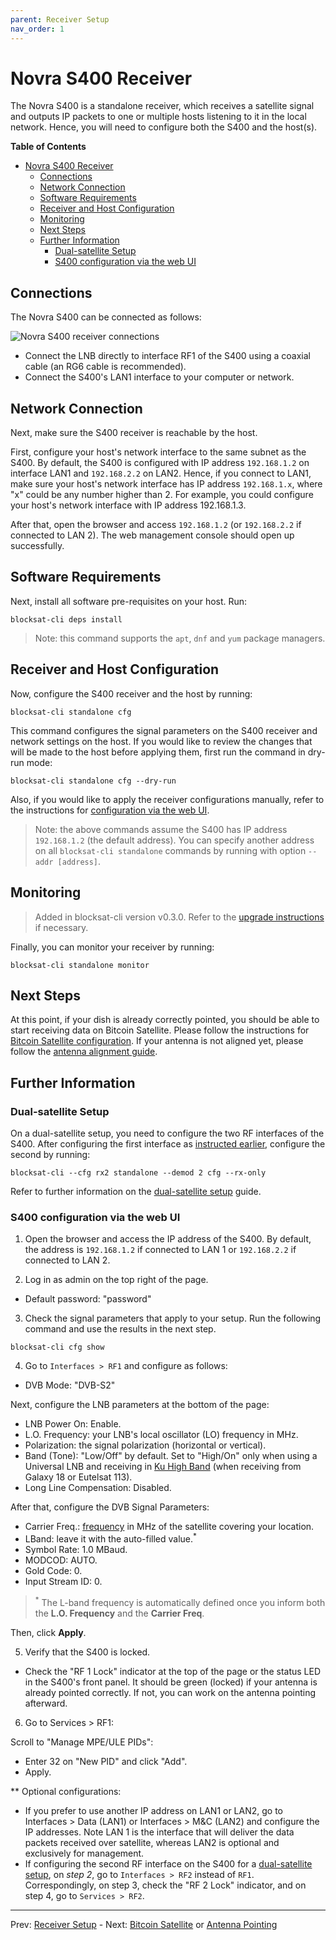 ```yaml
---
parent: Receiver Setup
nav_order: 1
---
```


# Novra S400 Receiver

The Novra S400 is a standalone receiver, which receives a satellite signal and outputs IP packets to one or multiple hosts listening to it in the local network. Hence, you will need to configure both the S400 and the host(s).

<!-- markdown-toc start - Don't edit this section. Run M-x markdown-toc-refresh-toc -->
**Table of Contents**

- [Novra S400 Receiver](#novra-s400-receiver)
    - [Connections](#connections)
    - [Network Connection](#network-connection)
    - [Software Requirements](#software-requirements)
    - [Receiver and Host Configuration](#receiver-and-host-configuration)
    - [Monitoring](#monitoring)
    - [Next Steps](#next-steps)
    - [Further Information](#further-information)
        - [Dual-satellite Setup](#dual-satellite-setup)
        - [S400 configuration via the web UI](#s400-configuration-via-the-web-ui)

<!-- markdown-toc end -->

## Connections

The Novra S400 can be connected as follows:

![Novra S400 receiver connections](img/standalone_connections.png?raw=true "Novra S400 receiver connections")

- Connect the LNB directly to interface RF1 of the S400 using a coaxial cable (an RG6 cable is recommended).
- Connect the S400's LAN1 interface to your computer or network.

## Network Connection

Next, make sure the S400 receiver is reachable by the host.

First, configure your host's network interface to the same subnet as the S400. By default, the S400 is configured with IP address `192.168.1.2` on interface LAN1 and `192.168.2.2` on LAN2. Hence, if you connect to LAN1, make sure your host's network interface has IP address `192.168.1.x`, where "x" could be any number higher than 2. For example, you could configure your host's network interface with IP address 192.168.1.3.

After that, open the browser and access `192.168.1.2` (or `192.168.2.2` if connected to LAN 2). The web management console should open up successfully.

## Software Requirements

Next, install all software pre-requisites on your host. Run:

```
blocksat-cli deps install
```

> Note: this command supports the `apt`, `dnf` and `yum` package managers.

## Receiver and Host Configuration

Now, configure the S400 receiver and the host by running:

```
blocksat-cli standalone cfg
```

This command configures the signal parameters on the S400 receiver and network settings on the host. If you would like to review the changes that will be made to the host before applying them, first run the command in dry-run mode:

```
blocksat-cli standalone cfg --dry-run
```

Also, if you would like to apply the receiver configurations manually, refer to the instructions for [configuration via the web UI](#s400-configuration-via-the-web-ui).

> Note: the above commands assume the S400 has IP address `192.168.1.2` (the default address). You can specify another address on all `blocksat-cli standalone` commands by running with option `--addr [address]`.

## Monitoring

> Added in blocksat-cli version v0.3.0. Refer to the [upgrade instructions](quick-reference.md#cli-installation-and-upgrade) if necessary.

Finally, you can monitor your receiver by running:

```
blocksat-cli standalone monitor
```

## Next Steps

At this point, if your dish is already correctly pointed, you should be able to start receiving data on Bitcoin Satellite. Please follow the instructions for [Bitcoin Satellite configuration](bitcoin.md). If your antenna is not aligned yet, please follow the [antenna alignment guide](antenna-pointing.md).

## Further Information

### Dual-satellite Setup

On a dual-satellite setup, you need to configure the two RF interfaces of the S400. After configuring the first interface as [instructed earlier](#receiver-and-host-configuration), configure the second by running:

```
blocksat-cli --cfg rx2 standalone --demod 2 cfg --rx-only
```

Refer to further information on the [dual-satellite setup](dual-satellite.md) guide.

### S400 configuration via the web UI

1. Open the browser and access the IP address of the S400. By default, the address is `192.168.1.2` if connected to LAN 1 or `192.168.2.2` if connected to LAN 2.

2. Log in as admin on the top right of the page.
- Default password: "password"

3. Check the signal parameters that apply to your setup. Run the following command and use the results in the next step.

```
blocksat-cli cfg show
```

4. Go to `Interfaces > RF1` and configure as follows:

- DVB Mode: "DVB-S2"

Next, configure the LNB parameters at the bottom of the page:

- LNB Power On: Enable.
- L.O. Frequency: your LNB's local oscillator (LO) frequency in MHz.
- Polarization: the signal polarization (horizontal or vertical).
- Band (Tone): "Low/Off" by default. Set to "High/On" only when using a Universal LNB and receiving in [Ku High Band](frequency.md) (when receiving from Galaxy 18 or Eutelsat 113).
- Long Line Compensation: Disabled.

After that, configure the DVB Signal Parameters:

- Carrier Freq.: [frequency](frequency.md) in MHz of the satellite covering your location.
- LBand: leave it with the auto-filled value.<sup>*</sup>
- Symbol Rate: 1.0 MBaud.
- MODCOD: AUTO.
- Gold Code: 0.
- Input Stream ID: 0.

> <sup>*</sup> The L-band frequency is automatically defined once you inform both the **L.O. Frequency** and the **Carrier Freq**.

Then, click **Apply**.

5. Verify that the S400 is locked.

- Check the "RF 1 Lock" indicator at the top of the page or the status LED in the S400's front panel. It should be green (locked) if your antenna is already pointed correctly. If not, you can work on the antenna pointing afterward.

6. Go to Services > RF1:

Scroll to "Manage MPE/ULE PIDs":

- Enter 32 on "New PID" and click "Add".
- Apply.

** Optional configurations:

- If you prefer to use another IP address on LAN1 or LAN2, go to Interfaces > Data (LAN1) or Interfaces > M&C (LAN2) and configure the IP addresses. Note LAN 1 is the interface that will deliver the data packets received over satellite, whereas LAN2 is optional and exclusively for management.
- If configuring the second RF interface on the S400 for a [dual-satellite setup](dual-satellite.md), on *step 2*, go to `Interfaces > RF2` instead of `RF1`. Correspondingly, on step 3, check the "RF 2 Lock" indicator, and on step 4, go to `Services > RF2`.

---

Prev: [Receiver Setup](receiver.md) - Next: [Bitcoin Satellite](bitcoin.md) or [Antenna Pointing](antenna-pointing.md)
